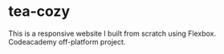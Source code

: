 # tea-cozy

This is a responsive website I built from scratch using Flexbox.
Codeacademy off-platform project.
